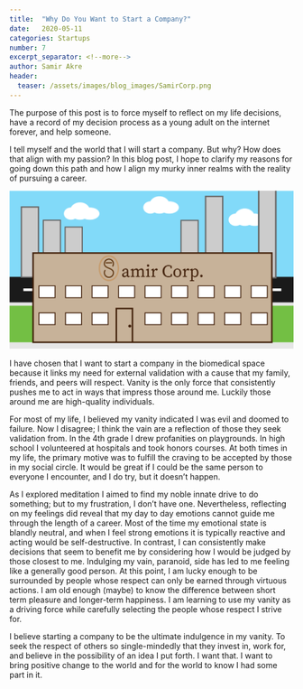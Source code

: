 ```yaml
---
title:  "Why Do You Want to Start a Company?"
date:   2020-05-11
categories: Startups
number: 7
excerpt_separator: <!--more-->
author: Samir Akre
header:
  teaser: /assets/images/blog_images/SamirCorp.png
---
```

The purpose of this post is to force myself to reflect on my life decisions, have a record of my decision process as a young adult on the internet forever, and help someone.

I tell myself and the world that I will start a company. But why? How does that align with my passion? In this blog post, I hope to clarify my reasons for going down this path and how I align my murky inner realms with the reality of pursuing a career.  

<!--more-->

![Company Drawing](/assets/images/blog_images/SamirCorp.png)

I have chosen that I want to start a company in the biomedical space because it links my need for external validation with a cause that my family, friends, and peers will respect. Vanity is the only force that consistently pushes me to act in ways that impress those around me. Luckily those around me are high-quality individuals.

For most of my life, I believed my vanity indicated I was evil and doomed to failure. Now I disagree; I think the vain are a reflection of those they seek validation from. In the 4th grade I drew profanities on playgrounds. In high school I volunteered at hospitals and took honors courses. At both times in my life, the primary motive was to fulfill the craving to be accepted by those in my social circle. It would be great if I could be the same person to everyone I encounter, and I do try, but it doesn’t happen.

As I explored meditation I aimed to find my noble innate drive to do something; but to my frustration, I don’t have one. Nevertheless, reflecting on my feelings did reveal that my day to day emotions cannot guide me through the length of a career. Most of the time my emotional state is blandly neutral, and when I feel strong emotions it is typically reactive and acting would be self-destructive. In contrast, I can consistently make decisions that seem to benefit me by considering how I would be judged by those closest to me. Indulging my vain, paranoid, side has led to me feeling like a generally good person. At this point, I am lucky enough to be surrounded by people whose respect can only be earned through virtuous actions. I am old enough (maybe) to know the difference between short term pleasure and longer-term happiness. I am learning to use my vanity as a driving force while carefully selecting the people whose respect I strive for.

I believe starting a company to be the ultimate indulgence in my vanity. To seek the respect of others so single-mindedly that they invest in, work for, and believe in the possibility of an idea I put forth. I want that. I want to bring positive change to the world and for the world to know I had some part in it.


